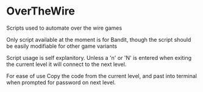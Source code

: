 # OverTheWire
Scripts used to automate over the wire games

Only script available at the moment is for Bandit, though the script should be easily modifiable for other game variants

Script usage is self explanitory. Unless a 'n' or 'N' is entered when exiting the current level it will connect to the next level. 

For ease of use Copy the code from the current level, and past into terminal when prompted for password on next level. 
